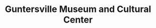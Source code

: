 ---
layout: repo
title: "Guntersville Museum and Cultural Center"
id: 10267
permalink: repos/10267/
---